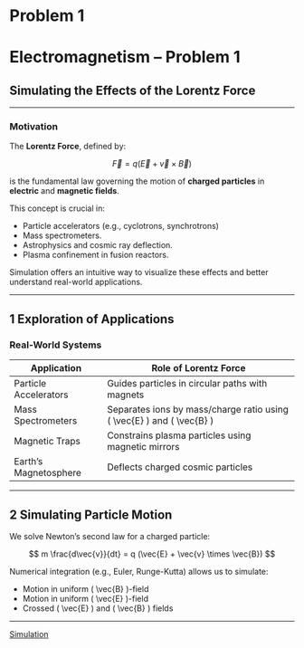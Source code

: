 # Problem 1
# Electromagnetism – Problem 1

## Simulating the Effects of the Lorentz Force

---

###  Motivation

The **Lorentz Force**, defined by:

$$
\vec{F} = q (\vec{E} + \vec{v} \times \vec{B})
$$

is the fundamental law governing the motion of **charged particles** in **electric** and **magnetic fields**.

This concept is crucial in:

-  Particle accelerators (e.g., cyclotrons, synchrotrons)  
-  Mass spectrometers.  
-  Astrophysics and cosmic ray deflection.  
-  Plasma confinement in fusion reactors.

Simulation offers an intuitive way to visualize these effects and better understand real-world applications.

---

## 1 Exploration of Applications

### Real-World Systems

| Application           | Role of Lorentz Force |
|------------------------|------------------------|
| Particle Accelerators  | Guides particles in circular paths with magnets |
| Mass Spectrometers     | Separates ions by mass/charge ratio using \( \vec{E} \) and \( \vec{B} \) |
| Magnetic Traps         | Constrains plasma particles using magnetic mirrors |
| Earth’s Magnetosphere  | Deflects charged cosmic particles |

---

## 2 Simulating Particle Motion

We solve Newton’s second law for a charged particle:

$$
m \frac{d\vec{v}}{dt} = q (\vec{E} + \vec{v} \times \vec{B})
$$

Numerical integration (e.g., Euler, Runge-Kutta) allows us to simulate:

- Motion in uniform \( \vec{B} \)-field  
- Motion in uniform \( \vec{E} \)-field  
- Crossed \( \vec{E} \) and \( \vec{B} \) fields

---
[Simulation](Electro1.html)